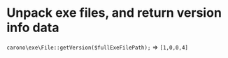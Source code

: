 # Unpack exe files, and return version info data

`carono\exe\File::getVersion($fullExeFilePath);` => `[1,0,0,4]`
